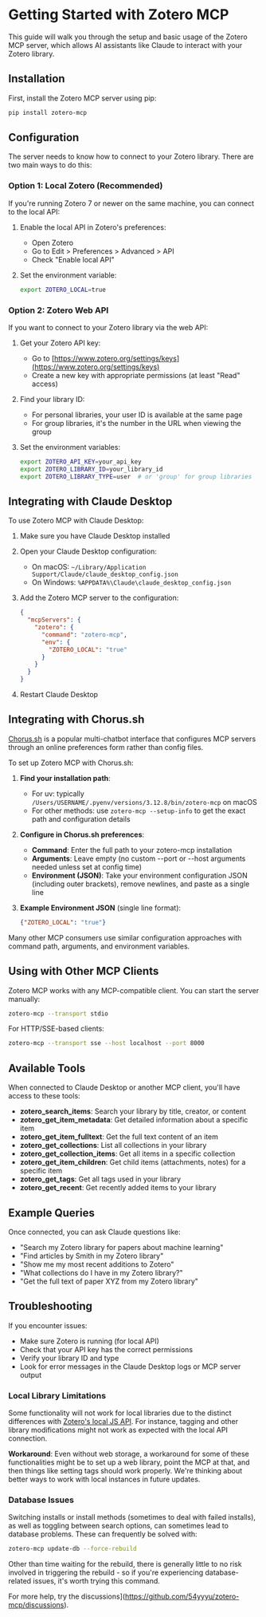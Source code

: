 # Getting Started with Zotero MCP

This guide will walk you through the setup and basic usage of the Zotero MCP server, which allows AI assistants like Claude to interact with your Zotero library.

## Installation

First, install the Zotero MCP server using pip:

```bash
pip install zotero-mcp
```

## Configuration

The server needs to know how to connect to your Zotero library. There are two main ways to do this:

### Option 1: Local Zotero (Recommended)

If you're running Zotero 7 or newer on the same machine, you can connect to the local API:

1. Enable the local API in Zotero's preferences:
   - Open Zotero
   - Go to Edit > Preferences > Advanced > API
   - Check "Enable local API"

2. Set the environment variable:
   ```bash
   export ZOTERO_LOCAL=true
   ```

### Option 2: Zotero Web API

If you want to connect to your Zotero library via the web API:

1. Get your Zotero API key:
   - Go to [https://www.zotero.org/settings/keys](https://www.zotero.org/settings/keys)
   - Create a new key with appropriate permissions (at least "Read" access)
   
2. Find your library ID:
   - For personal libraries, your user ID is available at the same page
   - For group libraries, it's the number in the URL when viewing the group
   
3. Set the environment variables:
   ```bash
   export ZOTERO_API_KEY=your_api_key
   export ZOTERO_LIBRARY_ID=your_library_id
   export ZOTERO_LIBRARY_TYPE=user  # or 'group' for group libraries
   ```

## Integrating with Claude Desktop

To use Zotero MCP with Claude Desktop:

1. Make sure you have Claude Desktop installed
2. Open your Claude Desktop configuration:
   - On macOS: `~/Library/Application Support/Claude/claude_desktop_config.json`
   - On Windows: `%APPDATA%\Claude\claude_desktop_config.json`

3. Add the Zotero MCP server to the configuration:
   ```json
   {
     "mcpServers": {
       "zotero": {
         "command": "zotero-mcp",
         "env": {
           "ZOTERO_LOCAL": "true"
         }
       }
     }
   }
   ```

4. Restart Claude Desktop

## Integrating with Chorus.sh

[Chorus.sh](https://chorus.sh) is a popular multi-chatbot interface that configures MCP servers through an online preferences form rather than config files.

To set up Zotero MCP with Chorus.sh:

1. **Find your installation path**: 
   - For uv: typically `/Users/USERNAME/.pyenv/versions/3.12.8/bin/zotero-mcp` on macOS
   - For other methods: use `zotero-mcp --setup-info` to get the exact path and configuration details

2. **Configure in Chorus.sh preferences**:
   - **Command**: Enter the full path to your zotero-mcp installation
   - **Arguments**: Leave empty (no custom --port or --host arguments needed unless set at config time)
   - **Environment (JSON)**: Take your environment configuration JSON (including outer brackets), remove newlines, and paste as a single line

3. **Example Environment JSON** (single line format):
   ```json
   {"ZOTERO_LOCAL": "true"}
   ```

Many other MCP consumers use similar configuration approaches with command path, arguments, and environment variables.

## Using with Other MCP Clients

Zotero MCP works with any MCP-compatible client. You can start the server manually:

```bash
zotero-mcp --transport stdio
```

For HTTP/SSE-based clients:

```bash
zotero-mcp --transport sse --host localhost --port 8000
```

## Available Tools

When connected to Claude Desktop or another MCP client, you'll have access to these tools:

- **zotero_search_items**: Search your library by title, creator, or content
- **zotero_get_item_metadata**: Get detailed information about a specific item
- **zotero_get_item_fulltext**: Get the full text content of an item
- **zotero_get_collections**: List all collections in your library
- **zotero_get_collection_items**: Get all items in a specific collection
- **zotero_get_item_children**: Get child items (attachments, notes) for a specific item
- **zotero_get_tags**: Get all tags used in your library
- **zotero_get_recent**: Get recently added items to your library

## Example Queries

Once connected, you can ask Claude questions like:

- "Search my Zotero library for papers about machine learning"
- "Find articles by Smith in my Zotero library"
- "Show me my most recent additions to Zotero"
- "What collections do I have in my Zotero library?"
- "Get the full text of paper XYZ from my Zotero library"

## Troubleshooting

If you encounter issues:

- Make sure Zotero is running (for local API)
- Check that your API key has the correct permissions
- Verify your library ID and type
- Look for error messages in the Claude Desktop logs or MCP server output

### Local Library Limitations

Some functionality will not work for local libraries due to the distinct differences with [Zotero's local JS API](https://www.zotero.org/support/dev/client_coding/javascript_api). For instance, tagging and other library modifications might not work as expected with the local API connection.

**Workaround**: Even without web storage, a workaround for some of these functionalities might be to set up a web library, point the MCP at that, and then things like setting tags should work properly. We're thinking about better ways to work with local instances in future updates.

### Database Issues

Switching installs or install methods (sometimes to deal with failed installs), as well as toggling between search options, can sometimes lead to database problems. These can frequently be solved with:

```bash
zotero-mcp update-db --force-rebuild
```

Other than time waiting for the rebuild, there is generally little to no risk involved in triggering the rebuild - so if you're experiencing database-related issues, it's worth trying this command.

For more help, try the discussions](https://github.com/54yyyu/zotero-mcp/discussions).
